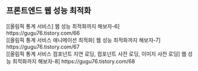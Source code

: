 <h2>프론트엔드 웹 성능 최적화</h2>
[[올림픽 통계 서비스] 웹 성능 최적화까지 해보자-6] https://gugu76.tistory.com/66 <br />
[[올림픽 통계 서비스 애니메이션 최적화] 웹 성능 최적화까지 해보자-7] https://gugu76.tistory.com/67 <br />
[[올림픽 통계 서비스 컴포넌트 지연 로딩, 컴포넌트 사전 로딩, 이미지 사전 로딩] 웹 성능 최적화까지 해보자-8] https://gugu76.tistory.com/68 <br />
